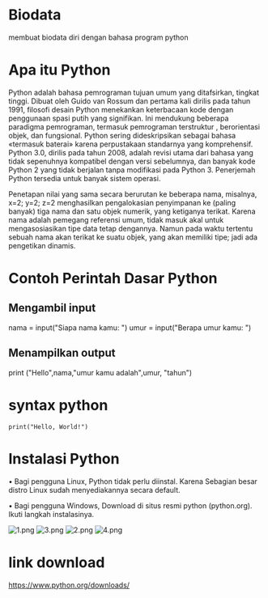 # Biodata
membuat biodata diri dengan bahasa program python


# Apa itu Python

Python adalah bahasa pemrograman tujuan umum yang ditafsirkan, tingkat tinggi. Dibuat oleh Guido van Rossum dan pertama kali dirilis pada tahun 1991, filosofi desain Python menekankan keterbacaan kode dengan penggunaan spasi putih yang signifikan. Ini mendukung beberapa paradigma pemrograman, termasuk pemrograman terstruktur , berorientasi objek, dan fungsional. Python sering dideskripsikan sebagai bahasa «termasuk baterai» karena perpustakaan standarnya yang komprehensif.
Python 3.0, dirilis pada tahun 2008, adalah revisi utama dari bahasa yang tidak sepenuhnya kompatibel dengan versi sebelumnya, dan banyak kode Python 2 yang tidak berjalan tanpa modifikasi pada Python 3.
Penerjemah Python tersedia untuk banyak sistem operasi.

Penetapan nilai yang sama secara berurutan ke beberapa nama, misalnya, x=2; y=2; z=2 menghasilkan pengalokasian penyimpanan ke (paling banyak) tiga nama dan satu objek numerik, yang ketiganya terikat. Karena nama adalah pemegang referensi umum, tidak masuk akal untuk mengasosiasikan tipe data tetap dengannya. Namun pada waktu tertentu sebuah nama akan terikat ke suatu objek, yang akan memiliki tipe; jadi ada pengetikan dinamis.

# Contoh Perintah Dasar Python

## Mengambil input
nama = input("Siapa nama kamu: ")
umur = input("Berapa umur kamu: ")
## Menampilkan output
print ("Hello",nama,"umur kamu adalah",umur, "tahun")

# syntax python 
`print("Hello, World!")`


# Instalasi Python

• Bagi pengguna Linux, Python tidak perlu diinstal.
Karena Sebagian besar distro Linux sudah
menyediakannya secara default.

• Bagi pengguna Windows, Download di situs resmi
python (python.org). Ikuti langkah instalasinya.



![1.png](/gambar/1.png)
![3.png](/gambar/3.png)
![2.png](/gambar/2.png)
![4.png](/gambar/4.png)

# link download

https://www.python.org/downloads/
